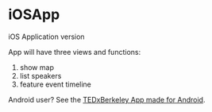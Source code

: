# iOSApp
iOS Application version

App will have three views and functions:
1. show map
2. list speakers
3. feature event timeline

Android user? See the [TEDxBerkeley App made for Android](https://github.com/maxwolffe/TEDxBerkeleyApp).